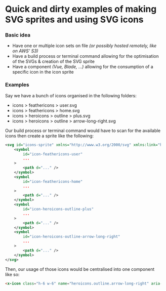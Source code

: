 # Quick and dirty examples of making SVG sprites and using SVG icons

### Basic idea
- Have one or multiple icon sets on file _(or possibly hosted remotely, like on AWS' S3)_
- Have a build process or terminal command allowing for the optimisation of the SVGs & creation of the SVG sprite
- Have a component _(Vue, Blade, ...)_ allowing for the consumption of a specific icon in the icon sprite

### Examples

Say we have a bunch of icons organised in the following folders:

- icons > feathericons > user.svg
- icons > feathericons > home.svg
- icons > heroicons > outline > plus.svg
- icons > heroicons > outline > arrow-long-right.svg

Our build process or terminal command would have to scan for the available icons then create a sprite like the following:

```xml
<svg id="icons-sprite" xmlns="http://www.w3.org/2000/svg" xmlns:link="http://www.w3.org/1999/xlink">
    <symbol
        id="icon-feathericons-user"
        ...
    >
        <path d="..." />
    </symbol>
    <symbol
        id="icon-feathericons-home"
        ...
    >
        <path d="..." />
    </symbol>
    <symbol
        id="icon-heroicons-outline-plus"
        ...
    >
        <path d="..." />
    </symbol>
    <symbol
        id="icon-heroicons-outline-arrow-long-right"
        ...
    >
        <path d="..." />
    </symbol>
</svg>
```

Then, our usage of those icons would be centralised into one component like so:

```html
<x-icon class="h-6 w-6" name="heroicons.outline.arrow-long-right" aria-hidden="true" />
```